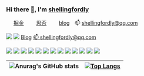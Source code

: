 ### Hi there 👋, I'm [shellingfordly](https://github.com/shellingfordly)

<span style="margin-right: 10px">
  <img src="https://lf3-cdn-tos.bytescm.com/obj/static/xitu_juejin_web/6c61ae65d1c41ae8221a670fa32d05aa.svg" style="width: 16px;" />
  <a href="https://juejin.cn/user/3799557993142535">  掘金</a>
</span>

<span style="margin-right: 10px">
  <img src="https://cdn.segmentfault.com/r-0e95e93b/static/sf-icon-small.82a498f6.svg" style="width: 16px;" />
  <a href="https://segmentfault.com/u/shellingfordly/">  思否</a>
</span>

<span style="margin-right: 10px">
  <img src="https://avatars.githubusercontent.com/u/39196952?s=40&v=4" style="width: 16px;" />
  <a href="https://shellingfordly.gitee.io/">  blog</a>
</span>

<span style="margin-right: 10px">
  <span>📫</span>
  <a href="shellingfordly@qq.com">  shellingfordly@qq.com</a>
</span>

<p></p>


[![](https://lf3-cdn-tos.bytescm.com/obj/static/xitu_juejin_web/6c61ae65d1c41ae8221a670fa32d05aa.svg)](https://juejin.cn/user/3799557993142535)
[![](https://cdn.segmentfault.com/r-0e95e93b/static/sf-icon-small.82a498f6.svg)](https://segmentfault.com/u/shellingfordly/)
[Blog](https://shellingfordly.gitee.io/)
[📫 shellingfordly@qq.com](shellingfordly@qq.com)

[![](https://img.shields.io/badge/-HTML5-E34F26?style=flat-square&logo=html5&logoColor=white)](https://html.spec.whatwg.org/)
[![](https://img.shields.io/badge/-CSS3-1572B6?style=flat-square&logo=css3&logoColor=white)](https://www.w3.org/Style/CSS/)
[![](https://img.shields.io/badge/-JavaScript-f7e018?style=flat-square&logo=javascript&logoColor=white)](https://www.ecma-international.org/)
[![](https://img.shields.io/badge/-Less-43853d?style=flat-square&logo=less&logoColor=white)](https://lesscss.org/)
[![](https://img.shields.io/badge/TypeScript-cb3837?style=flat-square&logo=TypeScript&logoColor=ffffff)](https://www.typescriptlang.org/)
[![](https://img.shields.io/badge/-Vue.js-4fc08d?style=flat-square&logo=vue.js&logoColor=ffffff)](https://vuejs.org/)
[![](https://img.shields.io/badge/React-cb3837?style=flat-square&logo=React&logoColor=ffffff)](https://reactjs.org/)
[![](https://img.shields.io/badge/-NPM-cb3837?style=flat-square&logo=npm&logoColor=white)](https://npmjs.com/)
[![](https://img.shields.io/badge/-Yarn-2496ED?style=flat-square&logo=yarn&logoColor=white)](https://yarnpkg.com/)
[![](https://img.shields.io/badge/-Webpack-3776AB?style=flat-square&logo=webpack&logoColor=white)](https://webpack.js.org/)
[![](https://img.shields.io/badge/-vite-646CFF?style=flat-square&logo=vite&logoColor=ffffff)](https://vitejs.dev/)
[![](https://img.shields.io/badge/-Node.js-43853d?style=flat-square&logo=node.js&logoColor=ffffff)](https://nodejs.org/)
[![](https://img.shields.io/badge/-MongoDB-6DB33F?style=flat-square&logo=mongodb&logoColor=white)](https://www.mongodb.com/)


|![Anurag's GitHub stats](https://github-readme-stats.vercel.app/api?username=shellingfordly&show_icons=true&theme=buefy)|[![Top Langs](https://github-readme-stats.vercel.app/api/top-langs/?username=shellingfordly&theme=buefy&layout=compact)](https://github.com/anuraghazra/github-readme-stats)|
|-|-|
